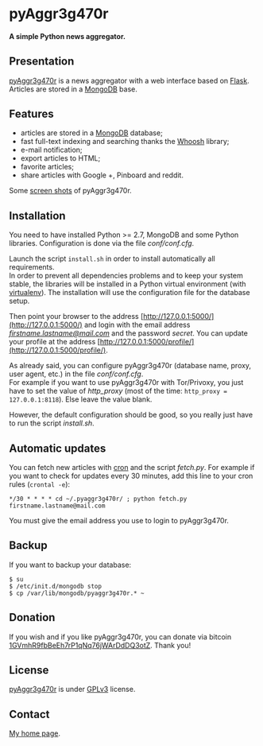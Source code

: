 pyAggr3g470r
============

#### A simple Python news aggregator.

Presentation
------------
[pyAggr3g470r](https://bitbucket.org/cedricbonhomme/pyaggr3g470r/) is a news aggregator with a web interface
based on [Flask](http://flask.pocoo.org/). Articles are stored in a [MongoDB](http://api.mongodb.org/python/current/) base.

Features
------------

* articles are stored in a [MongoDB](http://www.mongodb.org/) database;
* fast full-text indexing and searching thanks the [Whoosh](https://bitbucket.org/mchaput/whoosh) library;
* e-mail notification;
* export articles to HTML;
* favorite articles;
* share articles with Google +, Pinboard and reddit.

Some [screen shots](https://plus.google.com/u/0/photos/106973022319954455496/albums/5449733578800221153) of pyAggr3g470r.

Installation
------------

You need to have installed Python >= 2.7, MongoDB and some Python libraries.
Configuration is done via the file *conf/conf.cfg*.

Launch the script ``install.sh`` in order to install automatically all requirements.  
In order to prevent all dependencies problems and to keep your system stable, the libraries will be
installed in a Python virtual environment (with [virtualenv](http://www.virtualenv.org)).
The installation will use the configuration file for the database setup.

Then point your browser to the address [http://127.0.0.1:5000/](http://127.0.0.1:5000/) and login with the email address
*firstname.lastname@mail.com* and the password *secret*. You can update your profile at the
address [http://127.0.0.1:5000/profile/](http://127.0.0.1:5000/profile/).

As already said, you can configure pyAggr3g470r (database name, proxy, user agent, etc.) in the file *conf/conf.cfg*.  
For example if you want to use pyAggr3g470r with Tor/Privoxy, you just have to set the value of
*http_proxy* (most of the time: ``http_proxy = 127.0.0.1:8118``). Else leave the value blank.

However, the default configuration should be good, so you really just have to run the script *install.sh*.

Automatic updates
-----------------

You can fetch new articles with [cron](https://en.wikipedia.org/wiki/Cron) and the script *fetch.py*.
For example if you want to check for updates every 30 minutes, add this line to your cron rules (``crontal -e``):

    */30 * * * * cd ~/.pyaggr3g470r/ ; python fetch.py firstname.lastname@mail.com

You must give the email address you use to login to pyAggr3g470r.

Backup
------

If you want to backup your database:

    $ su
    $ /etc/init.d/mongodb stop
    $ cp /var/lib/mongodb/pyaggr3g470r.* ~

Donation
--------
If you wish and if you like pyAggr3g470r, you can donate via bitcoin
[1GVmhR9fbBeEh7rP1qNq76jWArDdDQ3otZ](https://blockexplorer.com/address/1GVmhR9fbBeEh7rP1qNq76jWArDdDQ3otZ).
Thank you!

License
-------
[pyAggr3g470r](https://bitbucket.org/cedricbonhomme/pyaggr3g470r/) is under [GPLv3](http://www.gnu.org/licenses/gpl-3.0.txt) license.

Contact
-------
[My home page](http://cedricbonhomme.org/).
